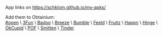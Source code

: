 App links on https://schklom.github.io/my-apks/

Add them to Obtainium: \
[#open](https://apps.obtainium.imranr.dev/redirect?r=obtainium://app/{"id":"com.hashtagopen","url":"https://schklom.github.io/my-apks/","author":"schklom.github.io","name":"#open","preferredApkIndex":0,"additionalSettings":"{\"intermediateLink\":[],\"customLinkFilterRegex\":\"com.hashtagopen\",\"filterByLinkText\":false,\"matchLinksOutsideATags\":false,\"skipSort\":true,\"reverseSort\":false,\"sortByLastLinkSegment\":false,\"versionExtractWholePage\":false,\"requestHeader\":[],\"defaultPseudoVersioningMethod\":\"partialAPKHash\",\"trackOnly\":false,\"versionExtractionRegEx\":\"_([\\\\d.]+)_\",\"matchGroupToUse\":\"$1\",\"versionDetection\":false,\"useVersionCodeAsOSVersion\":false,\"apkFilterRegEx\":\"\",\"invertAPKFilter\":false,\"autoApkFilterByArch\":true,\"appName\":\"\",\"appAuthor\":\"\",\"shizukuPretendToBeGooglePlay\":false,\"allowInsecure\":false,\"exemptFromBackgroundUpdates\":false,\"skipUpdateNotifications\":false,\"about\":\"\",\"refreshBeforeDownload\":false}","overrideSource":"HTML"}) \
[3Fun](https://apps.obtainium.imranr.dev/redirect?r=obtainium://app/{"id":"com.hashtagopen","url":"https://schklom.github.io/my-apks/","author":"schklom.github.io","name":"3Fun","preferredApkIndex":0,"additionalSettings":"{\"intermediateLink\":[],\"customLinkFilterRegex\":\"com.threesome.swingers.threefun\",\"filterByLinkText\":false,\"matchLinksOutsideATags\":false,\"skipSort\":true,\"reverseSort\":false,\"sortByLastLinkSegment\":false,\"versionExtractWholePage\":false,\"requestHeader\":[],\"defaultPseudoVersioningMethod\":\"partialAPKHash\",\"trackOnly\":false,\"versionExtractionRegEx\":\"_([\\\\d.]+)_\",\"matchGroupToUse\":\"$1\",\"versionDetection\":false,\"useVersionCodeAsOSVersion\":false,\"apkFilterRegEx\":\"\",\"invertAPKFilter\":false,\"autoApkFilterByArch\":true,\"appName\":\"\",\"appAuthor\":\"\",\"shizukuPretendToBeGooglePlay\":false,\"allowInsecure\":false,\"exemptFromBackgroundUpdates\":false,\"skipUpdateNotifications\":false,\"about\":\"\",\"refreshBeforeDownload\":false}","overrideSource":"HTML"}) \
[Badoo](https://apps.obtainium.imranr.dev/redirect?r=obtainium://app/{"id":"com.hashtagopen","url":"https://schklom.github.io/my-apks/","author":"schklom.github.io","name":"Badoo","preferredApkIndex":0,"additionalSettings":"{\"intermediateLink\":[],\"customLinkFilterRegex\":\"com.badoo.mobile\",\"filterByLinkText\":false,\"matchLinksOutsideATags\":false,\"skipSort\":true,\"reverseSort\":false,\"sortByLastLinkSegment\":false,\"versionExtractWholePage\":false,\"requestHeader\":[],\"defaultPseudoVersioningMethod\":\"partialAPKHash\",\"trackOnly\":false,\"versionExtractionRegEx\":\"_([\\\\d.]+)_\",\"matchGroupToUse\":\"$1\",\"versionDetection\":false,\"useVersionCodeAsOSVersion\":false,\"apkFilterRegEx\":\"\",\"invertAPKFilter\":false,\"autoApkFilterByArch\":true,\"appName\":\"\",\"appAuthor\":\"\",\"shizukuPretendToBeGooglePlay\":false,\"allowInsecure\":false,\"exemptFromBackgroundUpdates\":false,\"skipUpdateNotifications\":false,\"about\":\"\",\"refreshBeforeDownload\":false}","overrideSource":"HTML"}) \
[Breeze](https://apps.obtainium.imranr.dev/redirect?r=obtainium://app/{"id":"com.hashtagopen","url":"https://schklom.github.io/my-apks/","author":"schklom.github.io","name":"Breeze","preferredApkIndex":0,"additionalSettings":"{\"intermediateLink\":[],\"customLinkFilterRegex\":\"social.breeze.breeze_app\",\"filterByLinkText\":false,\"matchLinksOutsideATags\":false,\"skipSort\":true,\"reverseSort\":false,\"sortByLastLinkSegment\":false,\"versionExtractWholePage\":false,\"requestHeader\":[],\"defaultPseudoVersioningMethod\":\"partialAPKHash\",\"trackOnly\":false,\"versionExtractionRegEx\":\"_([\\\\d.]+)_\",\"matchGroupToUse\":\"$1\",\"versionDetection\":false,\"useVersionCodeAsOSVersion\":false,\"apkFilterRegEx\":\"\",\"invertAPKFilter\":false,\"autoApkFilterByArch\":true,\"appName\":\"\",\"appAuthor\":\"\",\"shizukuPretendToBeGooglePlay\":false,\"allowInsecure\":false,\"exemptFromBackgroundUpdates\":false,\"skipUpdateNotifications\":false,\"about\":\"\",\"refreshBeforeDownload\":false}","overrideSource":"HTML"}) \
[Bumble](https://apps.obtainium.imranr.dev/redirect?r=obtainium://app/{"id":"com.hashtagopen","url":"https://schklom.github.io/my-apks/","author":"schklom.github.io","name":"Bumble","preferredApkIndex":0,"additionalSettings":"{\"intermediateLink\":[],\"customLinkFilterRegex\":\"com.bumble.app\",\"filterByLinkText\":false,\"matchLinksOutsideATags\":false,\"skipSort\":true,\"reverseSort\":false,\"sortByLastLinkSegment\":false,\"versionExtractWholePage\":false,\"requestHeader\":[],\"defaultPseudoVersioningMethod\":\"partialAPKHash\",\"trackOnly\":false,\"versionExtractionRegEx\":\"_([\\\\d.]+)_\",\"matchGroupToUse\":\"$1\",\"versionDetection\":false,\"useVersionCodeAsOSVersion\":false,\"apkFilterRegEx\":\"\",\"invertAPKFilter\":false,\"autoApkFilterByArch\":true,\"appName\":\"\",\"appAuthor\":\"\",\"shizukuPretendToBeGooglePlay\":false,\"allowInsecure\":false,\"exemptFromBackgroundUpdates\":false,\"skipUpdateNotifications\":false,\"about\":\"\",\"refreshBeforeDownload\":false}","overrideSource":"HTML"}) \
[Feeld](https://apps.obtainium.imranr.dev/redirect?r=obtainium://app/{"id":"com.hashtagopen","url":"https://schklom.github.io/my-apks/","author":"schklom.github.io","name":"Feeld","preferredApkIndex":0,"additionalSettings":"{\"intermediateLink\":[],\"customLinkFilterRegex\":\"co.feeld\",\"filterByLinkText\":false,\"matchLinksOutsideATags\":false,\"skipSort\":true,\"reverseSort\":false,\"sortByLastLinkSegment\":false,\"versionExtractWholePage\":false,\"requestHeader\":[],\"defaultPseudoVersioningMethod\":\"partialAPKHash\",\"trackOnly\":false,\"versionExtractionRegEx\":\"_([\\\\d.]+)_\",\"matchGroupToUse\":\"$1\",\"versionDetection\":false,\"useVersionCodeAsOSVersion\":false,\"apkFilterRegEx\":\"\",\"invertAPKFilter\":false,\"autoApkFilterByArch\":true,\"appName\":\"\",\"appAuthor\":\"\",\"shizukuPretendToBeGooglePlay\":false,\"allowInsecure\":false,\"exemptFromBackgroundUpdates\":false,\"skipUpdateNotifications\":false,\"about\":\"\",\"refreshBeforeDownload\":false}","overrideSource":"HTML"}) \
[Fruitz](https://apps.obtainium.imranr.dev/redirect?r=obtainium://app/{"id":"com.hashtagopen","url":"https://schklom.github.io/my-apks/","author":"schklom.github.io","name":"Fruitz","preferredApkIndex":0,"additionalSettings":"{\"intermediateLink\":[],\"customLinkFilterRegex\":\"com.flashgap.fruitz\",\"filterByLinkText\":false,\"matchLinksOutsideATags\":false,\"skipSort\":true,\"reverseSort\":false,\"sortByLastLinkSegment\":false,\"versionExtractWholePage\":false,\"requestHeader\":[],\"defaultPseudoVersioningMethod\":\"partialAPKHash\",\"trackOnly\":false,\"versionExtractionRegEx\":\"_([\\\\d.]+)_\",\"matchGroupToUse\":\"$1\",\"versionDetection\":false,\"useVersionCodeAsOSVersion\":false,\"apkFilterRegEx\":\"\",\"invertAPKFilter\":false,\"autoApkFilterByArch\":true,\"appName\":\"\",\"appAuthor\":\"\",\"shizukuPretendToBeGooglePlay\":false,\"allowInsecure\":false,\"exemptFromBackgroundUpdates\":false,\"skipUpdateNotifications\":false,\"about\":\"\",\"refreshBeforeDownload\":false}","overrideSource":"HTML"}) \
[Happn](https://apps.obtainium.imranr.dev/redirect?r=obtainium://app/{"id":"com.hashtagopen","url":"https://schklom.github.io/my-apks/","author":"schklom.github.io","name":"Happn","preferredApkIndex":0,"additionalSettings":"{\"intermediateLink\":[],\"customLinkFilterRegex\":\"com.ftw_and_co.happn\",\"filterByLinkText\":false,\"matchLinksOutsideATags\":false,\"skipSort\":true,\"reverseSort\":false,\"sortByLastLinkSegment\":false,\"versionExtractWholePage\":false,\"requestHeader\":[],\"defaultPseudoVersioningMethod\":\"partialAPKHash\",\"trackOnly\":false,\"versionExtractionRegEx\":\"_([\\\\d.]+)_\",\"matchGroupToUse\":\"$1\",\"versionDetection\":false,\"useVersionCodeAsOSVersion\":false,\"apkFilterRegEx\":\"\",\"invertAPKFilter\":false,\"autoApkFilterByArch\":true,\"appName\":\"\",\"appAuthor\":\"\",\"shizukuPretendToBeGooglePlay\":false,\"allowInsecure\":false,\"exemptFromBackgroundUpdates\":false,\"skipUpdateNotifications\":false,\"about\":\"\",\"refreshBeforeDownload\":false}","overrideSource":"HTML"}) \
[Hinge](https://apps.obtainium.imranr.dev/redirect?r=obtainium://app/{"id":"com.hashtagopen","url":"https://schklom.github.io/my-apks/","author":"schklom.github.io","name":"Hinge","preferredApkIndex":0,"additionalSettings":"{\"intermediateLink\":[],\"customLinkFilterRegex\":\"co.hinge.app\",\"filterByLinkText\":false,\"matchLinksOutsideATags\":false,\"skipSort\":true,\"reverseSort\":false,\"sortByLastLinkSegment\":false,\"versionExtractWholePage\":false,\"requestHeader\":[],\"defaultPseudoVersioningMethod\":\"partialAPKHash\",\"trackOnly\":false,\"versionExtractionRegEx\":\"_([\\\\d.]+)_\",\"matchGroupToUse\":\"$1\",\"versionDetection\":false,\"useVersionCodeAsOSVersion\":false,\"apkFilterRegEx\":\"\",\"invertAPKFilter\":false,\"autoApkFilterByArch\":true,\"appName\":\"\",\"appAuthor\":\"\",\"shizukuPretendToBeGooglePlay\":false,\"allowInsecure\":false,\"exemptFromBackgroundUpdates\":false,\"skipUpdateNotifications\":false,\"about\":\"\",\"refreshBeforeDownload\":false}","overrideSource":"HTML"}) \
[OkCupid](https://apps.obtainium.imranr.dev/redirect?r=obtainium://app/{"id":"com.hashtagopen","url":"https://schklom.github.io/my-apks/","author":"schklom.github.io","name":"OkCupid","preferredApkIndex":0,"additionalSettings":"{\"intermediateLink\":[],\"customLinkFilterRegex\":\"com.okcupid.okcupid\",\"filterByLinkText\":false,\"matchLinksOutsideATags\":false,\"skipSort\":true,\"reverseSort\":false,\"sortByLastLinkSegment\":false,\"versionExtractWholePage\":false,\"requestHeader\":[],\"defaultPseudoVersioningMethod\":\"partialAPKHash\",\"trackOnly\":false,\"versionExtractionRegEx\":\"_([\\\\d.]+)_\",\"matchGroupToUse\":\"$1\",\"versionDetection\":false,\"useVersionCodeAsOSVersion\":false,\"apkFilterRegEx\":\"\",\"invertAPKFilter\":false,\"autoApkFilterByArch\":true,\"appName\":\"\",\"appAuthor\":\"\",\"shizukuPretendToBeGooglePlay\":false,\"allowInsecure\":false,\"exemptFromBackgroundUpdates\":false,\"skipUpdateNotifications\":false,\"about\":\"\",\"refreshBeforeDownload\":false}","overrideSource":"HTML"}) \
[POF](https://apps.obtainium.imranr.dev/redirect?r=obtainium://app/{"id":"com.hashtagopen","url":"https://schklom.github.io/my-apks/","author":"schklom.github.io","name":"POF","preferredApkIndex":0,"additionalSettings":"{\"intermediateLink\":[],\"customLinkFilterRegex\":\"com.pof.android\",\"filterByLinkText\":false,\"matchLinksOutsideATags\":false,\"skipSort\":true,\"reverseSort\":false,\"sortByLastLinkSegment\":false,\"versionExtractWholePage\":false,\"requestHeader\":[],\"defaultPseudoVersioningMethod\":\"partialAPKHash\",\"trackOnly\":false,\"versionExtractionRegEx\":\"_([\\\\d.]+)_\",\"matchGroupToUse\":\"$1\",\"versionDetection\":false,\"useVersionCodeAsOSVersion\":false,\"apkFilterRegEx\":\"\",\"invertAPKFilter\":false,\"autoApkFilterByArch\":true,\"appName\":\"\",\"appAuthor\":\"\",\"shizukuPretendToBeGooglePlay\":false,\"allowInsecure\":false,\"exemptFromBackgroundUpdates\":false,\"skipUpdateNotifications\":false,\"about\":\"\",\"refreshBeforeDownload\":false}","overrideSource":"HTML"}) \
[Smitten](https://apps.obtainium.imranr.dev/redirect?r=obtainium://app/{"id":"com.hashtagopen","url":"https://schklom.github.io/my-apks/","author":"schklom.github.io","name":"Smitten","preferredApkIndex":0,"additionalSettings":"{\"intermediateLink\":[],\"customLinkFilterRegex\":\"com.theone.theoneapp\",\"filterByLinkText\":false,\"matchLinksOutsideATags\":false,\"skipSort\":true,\"reverseSort\":false,\"sortByLastLinkSegment\":false,\"versionExtractWholePage\":false,\"requestHeader\":[],\"defaultPseudoVersioningMethod\":\"partialAPKHash\",\"trackOnly\":false,\"versionExtractionRegEx\":\"_([\\\\d.]+)_\",\"matchGroupToUse\":\"$1\",\"versionDetection\":false,\"useVersionCodeAsOSVersion\":false,\"apkFilterRegEx\":\"\",\"invertAPKFilter\":false,\"autoApkFilterByArch\":true,\"appName\":\"\",\"appAuthor\":\"\",\"shizukuPretendToBeGooglePlay\":false,\"allowInsecure\":false,\"exemptFromBackgroundUpdates\":false,\"skipUpdateNotifications\":false,\"about\":\"\",\"refreshBeforeDownload\":false}","overrideSource":"HTML"}) \
[Tinder](https://apps.obtainium.imranr.dev/redirect?r=obtainium://app/{"id":"com.hashtagopen","url":"https://schklom.github.io/my-apks/","author":"schklom.github.io","name":"Tinder","preferredApkIndex":0,"additionalSettings":"{\"intermediateLink\":[],\"customLinkFilterRegex\":\"com.tinder\",\"filterByLinkText\":false,\"matchLinksOutsideATags\":false,\"skipSort\":true,\"reverseSort\":false,\"sortByLastLinkSegment\":false,\"versionExtractWholePage\":false,\"requestHeader\":[],\"defaultPseudoVersioningMethod\":\"partialAPKHash\",\"trackOnly\":false,\"versionExtractionRegEx\":\"_([\\\\d.]+)_\",\"matchGroupToUse\":\"$1\",\"versionDetection\":false,\"useVersionCodeAsOSVersion\":false,\"apkFilterRegEx\":\"\",\"invertAPKFilter\":false,\"autoApkFilterByArch\":true,\"appName\":\"\",\"appAuthor\":\"\",\"shizukuPretendToBeGooglePlay\":false,\"allowInsecure\":false,\"exemptFromBackgroundUpdates\":false,\"skipUpdateNotifications\":false,\"about\":\"\",\"refreshBeforeDownload\":false}","overrideSource":"HTML"})
